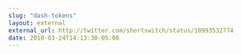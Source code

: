 ```yaml
---
slug: "dash-tokens"
layout: external
external_url: http://twitter.com/shortswitch/status/10993532774
date: 2010-03-24T14:13:30-05:00
---
```

